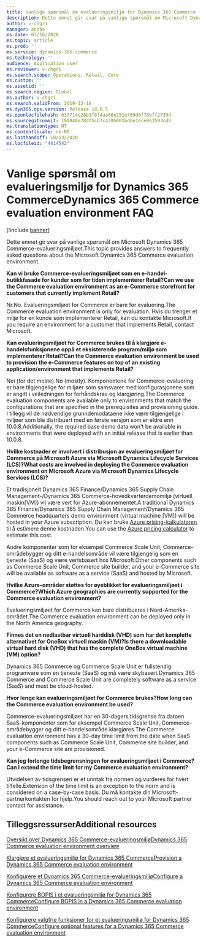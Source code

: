 ```yaml
---
title: Vanlige spørsmål om evalueringsmiljø for Dynamics 365 Commerce
description: Dette emnet gir svar på vanlige spørsmål om Microsoft Dynamics 365 Commerce-evalueringsmiljøet.
author: v-chgri
manager: annbe
ms.date: 07/16/2020
ms.topic: article
ms.prod: ''
ms.service: dynamics-365-commerce
ms.technology: ''
audience: Application user
ms.reviewer: v-chgri
ms.search.scope: Operations, Retail, Core
ms.custom: ''
ms.assetid: ''
ms.search.region: Global
ms.author: v-chgri
ms.search.validFrom: 2019-12-10
ms.dyn365.ops.version: Release 10.0.5
ms.openlocfilehash: 637714e28b9f8f4aa66e251e709d8f78bff2739d
ms.sourcegitcommit: 199848e78df5cb7c439b001bdbe1ece963593cdb
ms.translationtype: HT
ms.contentlocale: nb-NO
ms.lasthandoff: 10/13/2020
ms.locfileid: "4414542"
---
```

# <a name="dynamics-365-commerce-evaluation-environment-faq"></a><span data-ttu-id="5b7fd-103">Vanlige spørsmål om evalueringsmiljø for Dynamics 365 Commerce</span><span class="sxs-lookup"><span data-stu-id="5b7fd-103">Dynamics 365 Commerce evaluation environment FAQ</span></span>

[!include [banner](includes/banner.md)]

<span data-ttu-id="5b7fd-104">Dette emnet gir svar på vanlige spørsmål om Microsoft Dynamics 365 Commerce-evalueringsmiljøet.</span><span class="sxs-lookup"><span data-stu-id="5b7fd-104">This topic provides answers to frequently asked questions about the Microsoft Dynamics 365 Commerce evaluation environment.</span></span>

<span data-ttu-id="5b7fd-105">**Kan vi bruke Commerce-evalueringsmiljøet som en e-handel-butikkfasade for kunder som for tiden implementerer Retail?**</span><span class="sxs-lookup"><span data-stu-id="5b7fd-105">**Can we use the Commerce evaluation environment as an e-Commerce storefront for customers that currently implement Retail?**</span></span>

<span data-ttu-id="5b7fd-106">Nr.</span><span class="sxs-lookup"><span data-stu-id="5b7fd-106">No.</span></span> <span data-ttu-id="5b7fd-107">Evalueringsmiljøet for Commerce er bare for evaluering.</span><span class="sxs-lookup"><span data-stu-id="5b7fd-107">The Commerce evaluation environment is only for evaluation.</span></span> <span data-ttu-id="5b7fd-108">Hvis du trenger et miljø for en kunde som implementerer Retail, kan du kontakte Microsoft.</span><span class="sxs-lookup"><span data-stu-id="5b7fd-108">If you require an environment for a customer that implements Retail, contact Microsoft.</span></span>

<span data-ttu-id="5b7fd-109">**Kan evalueringsmiljøet for Commerce brukes til å klargjøre e-handelsfunksjonene oppå et eksisterende program/miljø som implementerer Retail?**</span><span class="sxs-lookup"><span data-stu-id="5b7fd-109">**Can the Commerce evaluation environment be used to provision the e-Commerce features on top of an existing application/environment that implements Retail?**</span></span>

<span data-ttu-id="5b7fd-110">Nei (for det meste).</span><span class="sxs-lookup"><span data-stu-id="5b7fd-110">No (mostly).</span></span> <span data-ttu-id="5b7fd-111">Komponentene for Commerce-evaluering er bare tilgjengelige for miljøer som samsvarer med konfigurasjonene som er angitt i veiledningen for forhåndskrav og klargjøring.</span><span class="sxs-lookup"><span data-stu-id="5b7fd-111">The Commerce evaluation components are available only to environments that match the configurations that are specified in the prerequisites and provisioning guide.</span></span> <span data-ttu-id="5b7fd-112">I tillegg vil de nødvendige grunndemodataene ikke være tilgjengelige i miljøer som ble distribuert med en første versjon som er eldre enn 10.0.8.</span><span class="sxs-lookup"><span data-stu-id="5b7fd-112">Additionally, the required base demo data won't be available in environments that were deployed with an initial release that is earlier than 10.0.8.</span></span> 

<span data-ttu-id="5b7fd-113">**Hvilke kostnader er involvert i distribusjon av evalueringsmiljøet for Commerce på Microsoft Azure via Microsoft Dynamics Lifecycle Services (LCS)?**</span><span class="sxs-lookup"><span data-stu-id="5b7fd-113">**What costs are involved in deploying the Commerce evaluation environment on Microsoft Azure via Microsoft Dynamics Lifecycle Services (LCS)?**</span></span>

<span data-ttu-id="5b7fd-114">Et tradisjonelt Dynamics 365 Finance/Dynamics 365 Supply Chain Management-/Dynamics 365 Commerce-hovedkvarterdemomiljø (virtuell maskin\[VM\]) vil være vert for Azure-abonnementet.</span><span class="sxs-lookup"><span data-stu-id="5b7fd-114">A traditional Dynamics 365 Finance/Dynamics 365 Supply Chain Management/Dynamics 365 Commerce headquarters demo environment (virtual machine \[VM\]) will be hosted in your Azure subscription.</span></span> <span data-ttu-id="5b7fd-115">Du kan bruke [Azure prising-kalkulatoren](https://azure.microsoft.com/pricing/calculator/) til å estimere denne kostnaden.</span><span class="sxs-lookup"><span data-stu-id="5b7fd-115">You can use the [Azure pricing calculator](https://azure.microsoft.com/pricing/calculator/) to estimate this cost.</span></span>

<span data-ttu-id="5b7fd-116">Andre komponenter som for eksempel Commerce Scale Unit, Commerce-områdebygger og ditt e-handelsområde vil være tilgjengelig som en tjeneste (SaaS) og være vertsbasert hos Microsoft.</span><span class="sxs-lookup"><span data-stu-id="5b7fd-116">Other components such as Commerce Scale Unit, Commerce site builder, and your e-Commerce site will be available as software as a service (SaaS) and hosted by Microsoft.</span></span>

<span data-ttu-id="5b7fd-117">**Hvilke Azure-områder støttes for øyeblikket for evalueringsmiljøet i Commerce?**</span><span class="sxs-lookup"><span data-stu-id="5b7fd-117">**Which Azure geographies are currently supported for the Commerce evaluation environment?**</span></span>

<span data-ttu-id="5b7fd-118">Evalueringsmiljøet for Commerce kan bare distribueres i Nord-Amerika-området.</span><span class="sxs-lookup"><span data-stu-id="5b7fd-118">The Commerce evaluation environment can be deployed only in the North America geography.</span></span>

<span data-ttu-id="5b7fd-119">**Finnes det en nedlastbar virtuell harddisk (VHD) som har det komplette alternativet for OneBox virtuell maskin (VM)?**</span><span class="sxs-lookup"><span data-stu-id="5b7fd-119">**Is there a downloadable virtual hard disk (VHD) that has the complete OneBox virtual machine (VM) option?**</span></span>

<span data-ttu-id="5b7fd-120">Dynamics 365 Commerce og Commerce Scale Unit er fullstendig programvare som en tjeneste (SaaS) og må være skybasert.</span><span class="sxs-lookup"><span data-stu-id="5b7fd-120">Dynamics 365 Commerce and Commerce Scale Unit are completely software as a service (SaaS) and must be cloud-hosted.</span></span>

<span data-ttu-id="5b7fd-121">**Hvor lenge kan evalueringsmiljøet for Commerce brukes?**</span><span class="sxs-lookup"><span data-stu-id="5b7fd-121">**How long can the Commerce evaluation environment be used?**</span></span>

<span data-ttu-id="5b7fd-122">Commerce-evalueringsmiljøet har en 30-dagers tidsgrense fra datoen SaaS-komponenter som for eksempel Commerce Scale Unit, Commerce-områdebygger og ditt e-handelsområde klargjøres.</span><span class="sxs-lookup"><span data-stu-id="5b7fd-122">The Commerce evaluation environment has a 30-day time limit from the date when SaaS components such as Commerce Scale Unit, Commerce site builder, and your e-Commerce site are provisioned.</span></span>

<span data-ttu-id="5b7fd-123">**Kan jeg forlenge tidsbegrensningen for evalueringsmiljøet i Commerce?**</span><span class="sxs-lookup"><span data-stu-id="5b7fd-123">**Can I extend the time limit for my Commerce evaluation environment?**</span></span>

<span data-ttu-id="5b7fd-124">Utvidelsen av tidsgrensen er et unntak fra normen og vurderes for hvert tilfelle.</span><span class="sxs-lookup"><span data-stu-id="5b7fd-124">Extension of the time limit is an exception to the norm and is considered on a case-by-case basis.</span></span> <span data-ttu-id="5b7fd-125">Du må kontakte din Microsoft-partnerkontakten for hjelp.</span><span class="sxs-lookup"><span data-stu-id="5b7fd-125">You should reach out to your Microsoft partner contact for assistance.</span></span>

## <a name="additional-resources"></a><span data-ttu-id="5b7fd-126">Tilleggsressurser</span><span class="sxs-lookup"><span data-stu-id="5b7fd-126">Additional resources</span></span>

[<span data-ttu-id="5b7fd-127">Oversikt over Dynamics 365 Commerce-evalueringsmiljø</span><span class="sxs-lookup"><span data-stu-id="5b7fd-127">Dynamics 365 Commerce evaluation environment overview</span></span>](cpe-overview.md)

[<span data-ttu-id="5b7fd-128">Klargjøre et evalueringsmiljø for Dynamics 365 Commerce</span><span class="sxs-lookup"><span data-stu-id="5b7fd-128">Provision a Dynamics 365 Commerce evaluation environment</span></span>](provisioning-guide.md)

[<span data-ttu-id="5b7fd-129">Konfigurere et Dynamics 365 Commerce-evalueringsmiljø</span><span class="sxs-lookup"><span data-stu-id="5b7fd-129">Configure a Dynamics 365 Commerce evaluation environment</span></span>](cpe-post-provisioning.md)

[<span data-ttu-id="5b7fd-130">Konfigurere BOPIS i et evalueringsmiljø for Dynamics 365 Commerce</span><span class="sxs-lookup"><span data-stu-id="5b7fd-130">Configure BOPIS in a Dynamics 365 Commerce evaluation environment</span></span>](cpe-bopis.md)

[<span data-ttu-id="5b7fd-131">Konfigurere valgfrie funksjoner for et evalueringsmiljø for Dynamics 365 Commerce</span><span class="sxs-lookup"><span data-stu-id="5b7fd-131">Configure optional features for a Dynamics 365 Commerce evaluation environment</span></span>](cpe-optional-features.md)
